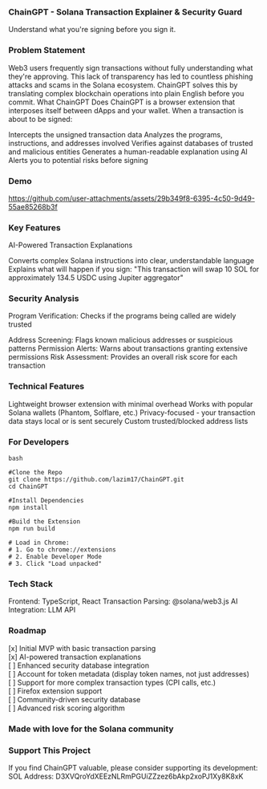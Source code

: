 ### ChainGPT - Solana Transaction Explainer & Security Guard

Understand what you're signing before you sign it.

### Problem Statement

Web3 users frequently sign transactions without fully understanding what they're approving. This lack of transparency has led to countless phishing attacks and scams in the Solana ecosystem.
ChainGPT solves this by translating complex blockchain operations into plain English before you commit.
What ChainGPT Does
ChainGPT is a browser extension that interposes itself between dApps and your wallet. When a transaction is about to be signed:

Intercepts the unsigned transaction data
Analyzes the programs, instructions, and addresses involved
Verifies against databases of trusted and malicious entities
Generates a human-readable explanation using AI
Alerts you to potential risks before signing

### Demo

https://github.com/user-attachments/assets/29b349f8-6395-4c50-9d49-55ae85268b3f

### Key Features
AI-Powered Transaction Explanations

Converts complex Solana instructions into clear, understandable language
Explains what will happen if you sign: "This transaction will swap 10 SOL for approximately 134.5 USDC using Jupiter aggregator"

### Security Analysis

Program Verification: Checks if the programs being called are widely trusted

Address Screening: Flags known malicious addresses or suspicious patterns
Permission Alerts: Warns about transactions granting extensive permissions
Risk Assessment: Provides an overall risk score for each transaction

### Technical Features

Lightweight browser extension with minimal overhead
Works with popular Solana wallets (Phantom, Solflare, etc.)
Privacy-focused - your transaction data stays local or is sent securely
Custom trusted/blocked address lists

### For Developers

```
bash

#Clone the Repo
git clone https://github.com/lazim17/ChainGPT.git
cd ChainGPT

#Install Dependencies
npm install

#Build the Extension
npm run build

# Load in Chrome:
# 1. Go to chrome://extensions
# 2. Enable Developer Mode
# 3. Click "Load unpacked"
```

### Tech Stack

Frontend: TypeScript, React
Transaction Parsing: @solana/web3.js
AI Integration: LLM API

### Roadmap

[x] Initial MVP with basic transaction parsing  
[x] AI-powered transaction explanations  
[ ] Enhanced security database integration  
[ ] Account for token metadata (display token names, not just addresses)  
[ ] Support for more complex transaction types (CPI calls, etc.)  
[ ] Firefox extension support  
[ ] Community-driven security database  
[ ] Advanced risk scoring algorithm  

### Made with love for the Solana community
  
### Support This Project

If you find ChainGPT valuable, please consider supporting its development:
SOL Address: D3XVQroYdXEEzNLRmPGUiZZzez6bAkp2xoPJ1Xy8K8xK



